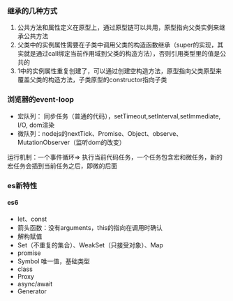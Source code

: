 ### 继承的几种方式
1. 公共方法和属性定义在原型上，通过原型链可以共用，原型指向父类实例来继承公共方法
2. 父类中的实例属性需要在子类中调用父类的构造函数继承（super的实现，其实就是通过call绑定当前作用域到父类的构造方法），否则引用类型里的值是公共的
3. 1中的实例属性重复创建了，可以通过创建空构造方法，原型指向父类原型来覆盖父类的构造方法，子类原型的constructor指向子类

### 浏览器的event-loop

- 宏队列： 同步任务（普通的代码），setTimeout,setInterval,setImmediate, I/O, dom渲染
- 微队列：nodejs的nextTick、Promise、Object、observe、MutationObserver（监听dom的改变）

运行机制：一个事件循环=> 执行当前代码任务，一个任务包含宏和微任务，新的宏任务会插到当前任务之后，即微的后面

### es新特性
#### es6
- let、const
- 箭头函数：没有arguments，this的指向在调用时确认
- 解构赋值
- Set（不重复的集合）、WeakSet（只接受对象）、Map
- promise
- Symbol 唯一值，基础类型
- class
- Proxy
- async/await
- Generator